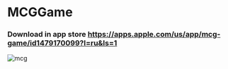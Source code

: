 # MCGGame

### Download in app store https://apps.apple.com/us/app/mcg-game/id1479170099?l=ru&ls=1

![mcg](https://user-images.githubusercontent.com/30910230/64486726-66bad580-d239-11e9-9790-edd19ea71458.gif)
